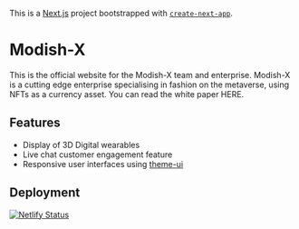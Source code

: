 This is a [Next.js](https://nextjs.org/) project bootstrapped with [`create-next-app`](https://github.com/zeit/next.js/tree/canary/packages/create-next-app).

# Modish-X
This is the official website for the Modish-X team and enterprise.
Modish-X is a cutting edge enterprise specialising in fashion on the metaverse, using NFTs as a currency asset.
You can read the white paper HERE.

## Features
- Display of 3D Digital wearables
- Live chat customer engagement feature
- Responsive user interfaces using [theme-ui](https://theme-ui.com/)

## Deployment
[![Netlify Status](https://api.netlify.com/api/v1/badges/c4488bd0-7804-49b6-8211-14769e337efa/deploy-status)](https://app.netlify.com/sites/modishx/deploys)

